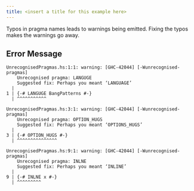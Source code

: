 ```yaml
---
title: <insert a title for this example here>
---
```


Typos in pragma names leads to warnings being emitted. Fixing the typos makes the warnings go away.

## Error Message
```
UnrecognisedPragmas.hs:1:1: warning: [GHC-42044] [-Wunrecognised-pragmas]
    Unrecognised pragma: LANGUGE
    Suggested fix: Perhaps you meant ‘LANGUAGE’
  |
1 | {-# LANGUGE BangPatterns #-}
  | ^^^^^^^^^^^

UnrecognisedPragmas.hs:3:1: warning: [GHC-42044] [-Wunrecognised-pragmas]
    Unrecognised pragma: OPTION_HUGS
    Suggested fix: Perhaps you meant ‘OPTIONS_HUGS’
  |
3 | {-# OPTION_HUGS #-}
  | ^^^^^^^^^^^^^^^

UnrecognisedPragmas.hs:9:1: warning: [GHC-42044] [-Wunrecognised-pragmas]
    Unrecognised pragma: INLNE
    Suggested fix: Perhaps you meant ‘INLINE’
  |
9 | {-# INLNE x #-}
  | ^^^^^^^^^
```
